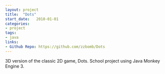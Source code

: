 ```yaml
---
layout: project
title:  "Dots"
start_date:   2010-01-01
categories:
- project
tags:
- java
links:
- Github Repo: https://github.com/zzbomb/Dots
---
```


3D version of the classic 2D game, Dots. School project using Java Monkey Engine 3.
